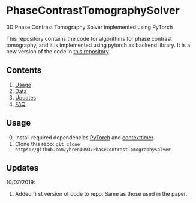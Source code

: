 # PhaseContrastTomographySolver
3D Phase Contrast Tomography Solver implemented using PyTorch

This repository contains the code for algorithms for phase contrast tomography, and it is implemented using pytorch as backend library.
It is a new version of the code in [this repository](https://github.com/yhren1993/3DPhaseContrastAET)
## Contents
1. [Usage](#usage)
2. [Data](#data)
3. [Updates](#updates)
4. [FAQ](#FAQ)

## Usage 
0. Install required dependencies [PyTorch](https://pytorch.org/get-started/locally/) and [contexttimer](https://pypi.org/project/contexttimer/).
1. Clone this repo: ```git clone https://github.com/yhren1993/PhaseContrastTomographySolver```

## Updates
10/07/2019:
1. Added first version of code to repo. Same as those used in the paper.
